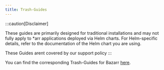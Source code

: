 ```yaml
---
title: Trash-Guides
---
```


:::caution[Disclaimer]

These guides are primarily designed for traditional installations and may not fully apply to *arr applications deployed via Helm charts.
For Helm-specific details, refer to the documentation of the Helm chart you are using.

These Guides arent covered by our support policy
:::

You can find the corresponding Trash-Guides for Bazarr [here](https://trash-guides.info/Bazarr/).
